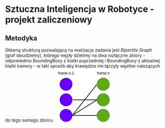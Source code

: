 # Sztuczna Inteligencja w Robotyce - projekt zaliczeniowy

## Metodyka
Główną strukturą pozwalającą na realizacje zadania jest *Bipartite Graph* (graf dwudzielny),  którego węzły dzielimy na dwa rozłączne zbiory - odpowiednio BoundingBoxy z klatki poprzedniej i BoundingBoxy z aktualnej klatki kamery -  w taki sposób aby krawędzie nie łączyły węzłów nalezących do tego samego zbioru.
![graphImage](/readmeFiles/graph.png)